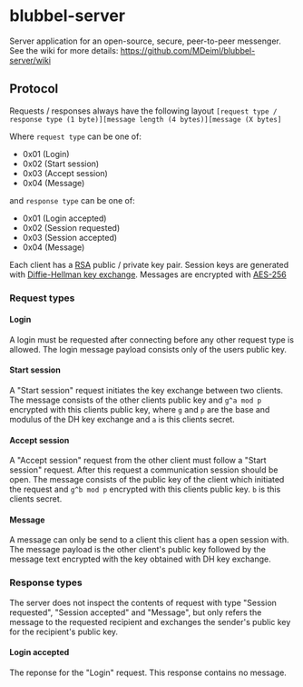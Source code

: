 # blubbel-server
Server application for an open-source, secure, peer-to-peer messenger.
See the wiki for more details: https://github.com/MDeiml/blubbel-server/wiki

## Protocol

Requests / responses always have the following layout
`[request type / response type (1 byte)][message length (4 bytes)][message (X bytes]`

Where `request type` can be one of:
* 0x01 (Login)
* 0x02 (Start session)
* 0x03 (Accept session)
* 0x04 (Message)

and `response type` can be one of:
* 0x01 (Login accepted)
* 0x02 (Session requested)
* 0x03 (Session accepted)
* 0x04 (Message)

Each client has a [RSA](https://en.wikipedia.org/wiki/RSA_%28cryptosystem%29) public / private key pair.
Session keys are generated with [Diffie-Hellman key exchange](https://en.wikipedia.org/wiki/Diffie–Hellman_key_exchange).
Messages are encrypted with [AES-256](https://en.wikipedia.org/wiki/Advanced_Encryption_Standard)

### Request types

#### Login

A login must be requested after connecting before any other request type is allowed.
The login message payload consists only of the users public key.

#### Start session

A "Start session" request initiates the key exchange between two clients.
The message consists of the other clients public key and `g^a mod p` encrypted with this clients public key, where `g` and `p` are the base and modulus of the DH key exchange and `a` is this clients secret.

#### Accept session

A "Accept session" request from the other client must follow a "Start session" request. After this request a communication session should be open.
The message consists of the public key of the client which initiated the request and `g^b mod p` encrypted with this clients public key. `b` is this clients secret.

#### Message

A message can only be send to a client this client has a open session with.
The message payload is the other client's public key followed by the message text encrypted with the key obtained with DH key exchange.

### Response types

The server does not inspect the contents of request with type "Session requested", "Session accepted" and "Message", but only refers the message to the requested recipient and exchanges the sender's public key for the recipient's public key.

#### Login accepted

The reponse for the "Login" request. This response contains no message.
